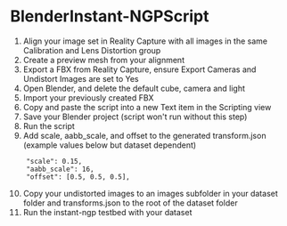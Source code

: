 # BlenderInstant-NGPScript

1. Align your image set in Reality Capture with all images in the same Calibration and Lens Distortion group
2. Create a preview mesh from your alignment
3. Export a FBX from Reality Capture, ensure Export Cameras and Undistort Images are set to Yes
4. Open Blender, and delete the default cube, camera and light
5. Import your previously created FBX
6. Copy and paste the script into a new Text item in the Scripting view
7. Save your Blender project (script won't run without this step)
8. Run the script
9. Add scale, aabb_scale, and offset to the generated transform.json (example values below but dataset dependent)

```
    "scale": 0.15,
    "aabb_scale": 16,
    "offset": [0.5, 0.5, 0.5],
```
10. Copy your undistorted images to an images subfolder in your dataset folder and transforms.json to the root of the dataset folder
11. Run the instant-ngp testbed with your dataset
